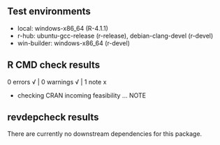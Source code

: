 ## Test environments

* local: windows-x86_64 (R-4.1.1)
* r-hub: ubuntu-gcc-release (r-release), debian-clang-devel (r-devel)
* win-builder: windows-x86_64 (r-devel)

## R CMD check results

0 errors √ | 0 warnings √ | 1 note x

* checking CRAN incoming feasibility ... NOTE

## revdepcheck results

There are currently no downstream dependencies for this package.
